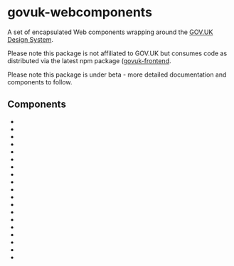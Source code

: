 # govuk-webcomponents

A set of encapsulated Web components wrapping around the [GOV.UK Design System](https://design-system.service.gov.uk/components/).

Please note this package is not affiliated to GOV.UK but consumes code as distributed via the latest npm package ([govuk-frontend](https://www.npmjs.com/package/govuk-frontend).

Please note this package is under beta - more detailed documentation and components to follow.

## Components
- [<govukwc-accordion>](https://github.com/tgreyuk/govuk-webcomponents/blob/master/components/govukwc-accordion/README.md)
- [<govukwc-back-link>](https://github.com/tgreyuk/govuk-webcomponents/blob/master/components/govukwc-back-link/README.md)
- [<govukwc-breadcrumbs>](https://github.com/tgreyuk/govuk-webcomponents/blob/master/components/govukwc-breadcrumbs/README.md)
- [<govukwc-button>](https://github.com/tgreyuk/govuk-webcomponents/blob/master/components/govukwc-button/README.md)
- [<govukwc-character-count>](https://github.com/tgreyuk/govuk-webcomponents/blob/master/components/govukwc-character-count/README.md)
- [<govukwc-checkboxes>](https://github.com/tgreyuk/govuk-webcomponents/blob/master/components/govukwc-checkboxes/README.md)
- [<govukwc-date-input>](https://github.com/tgreyuk/govuk-webcomponents/blob/master/components/govukwc-date-input/README.md)
- [<govukwc-details>](https://github.com/tgreyuk/govuk-webcomponents/blob/master/components/govukwc-details/README.md)
- [<govukwc-fieldset>](https://github.com/tgreyuk/govuk-webcomponents/blob/master/components/govukwc-fieldset/README.md)
- [<govukwc-file-upload>](https://github.com/tgreyuk/govuk-webcomponents/blob/master/components/govukwc-file-upload/README.md)
- [<govukwc-inset-text>](https://github.com/tgreyuk/govuk-webcomponents/blob/master/components/govukwc-inset-text/README.md)
- [<govukwc-panel>](https://github.com/tgreyuk/govuk-webcomponents/blob/master/components/govukwc-panel/README.md)
- [<govukwc-phase-banner>](https://github.com/tgreyuk/govuk-webcomponents/blob/master/components/govukwc-phase-banner/README.md)
- [<govukwc-radios>](https://github.com/tgreyuk/govuk-webcomponents/blob/master/components/govukwc-radios/README.md)
- [<govukwc-select>](https://github.com/tgreyuk/govuk-webcomponents/blob/master/components/govukwc-select/README.md)
- [<govukwc-skip-link>](https://github.com/tgreyuk/govuk-webcomponents/blob/master/components/govukwc-skip-link/README.md)
- [<govukwc-text-input>](https://github.com/tgreyuk/govuk-webcomponents/blob/master/components/govukwc-text-input/README.md)
- [<govukwc-textarea>](https://github.com/tgreyuk/govuk-webcomponents/blob/master/components/govukwc-textarea/README.md)
- [<govukwc-warning-text>](https://github.com/tgreyuk/govuk-webcomponents/blob/master/components/govukwc-warning-text/README.md)
  